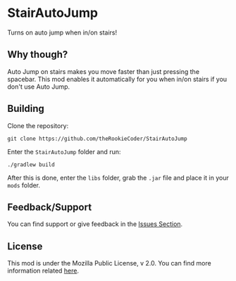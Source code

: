 # StairAutoJump
Turns on auto jump when in/on stairs!

## Why though?
Auto Jump on stairs makes you move faster than just pressing the spacebar. This mod enables it automatically for you when in/on stairs if you don't use Auto Jump.

## Building
Clone the repository:
```
git clone https://github.com/theRookieCoder/StairAutoJump
```
Enter the `StairAutoJump` folder and run:
```
./gradlew build
```
After this is done, enter the `libs` folder, grab the `.jar` file and place it in your `mods` folder.

## Feedback/Support
You can find support or give feedback in the [Issues Section](https://github.com/theRookieCoder/StairAutoJump/issues).

## License
This mod is under the Mozilla Public License, v 2.0. You can find more information related [here](LICENSE).
